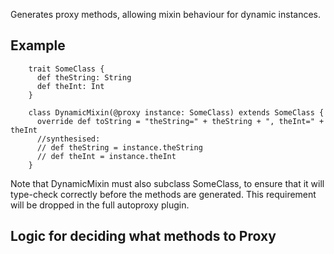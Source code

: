 Generates proxy methods, allowing mixin behaviour for dynamic instances.

Example
-------

        trait SomeClass {
          def theString: String
          def theInt: Int
        }

        class DynamicMixin(@proxy instance: SomeClass) extends SomeClass {
          override def toString = "theString=" + theString + ", theInt=" + theInt
          //synthesised:
          // def theString = instance.theString
          // def theInt = instance.theInt
        }

Note that DynamicMixin must also subclass SomeClass, to ensure that it will type-check correctly before the methods are generated.  This requirement will be dropped in the full autoproxy plugin.

Logic for deciding what methods to Proxy
----------------------------------------

